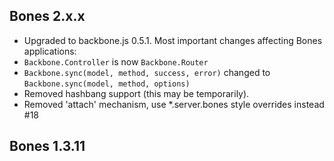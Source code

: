 
## Bones 2.x.x

- Upgraded to backbone.js 0.5.1. Most important changes affecting Bones applications:
 - `Backbone.Controller` is now `Backbone.Router`
 - `Backbone.sync(model, method, success, error)` changed to `Backbone.sync(model, method, options)`
- Removed hashbang support (this may be temporarily).
- Removed 'attach' mechanism, use *.server.bones style overrides instead #18

## Bones 1.3.11
